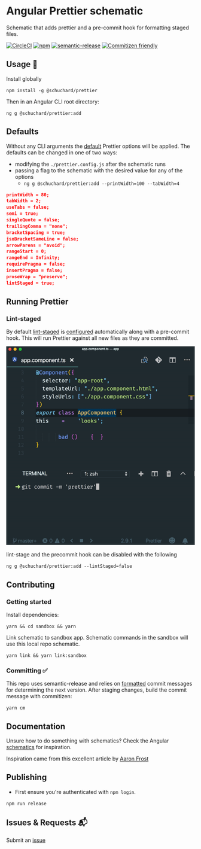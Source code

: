 # Angular Prettier schematic

Schematic that adds prettier and a pre-commit hook for formatting staged files.

[![CircleCI](https://circleci.com/gh/schuchard/prettier-schematic.svg?style=svg)](https://circleci.com/gh/schuchard/prettier-schematic)
[![npm](https://img.shields.io/npm/v/@schuchard/prettier.svg)](https://www.npmjs.com/package/@schuchard/prettier)
[![semantic-release](https://img.shields.io/badge/%20%20%F0%9F%93%A6%F0%9F%9A%80-semantic--release-e10079.svg)](https://github.com/semantic-release/semantic-release)
[![Commitizen friendly](https://img.shields.io/badge/commitizen-friendly-brightgreen.svg)](http://commitizen.github.io/cz-cli/)

## Usage 🚀

Install globally
```shell
npm install -g @schuchard/prettier
```

Then in an Angular CLI root directory:

```shell
ng g @schuchard/prettier:add
```

## Defaults

Without any CLI arguments the [default](https://prettier.io/docs/en/options.html) Prettier options will be applied. The defaults can be changed in one of two ways:

- modifying the `./prettier.config.js` after the schematic runs
- passing a flag to the schematic with the desired value for any of the options
  - `ng g @schuchard/prettier:add --printWidth=100 --tabWidth=4`

```json
printWidth = 80;
tabWidth = 2;
useTabs = false;
semi = true;
singleQuote = false;
trailingComma = "none";
bracketSpacing = true;
jsxBracketSameLine = false;
arrowParens = "avoid";
rangeStart = 0;
rangeEnd = Infinity;
requirePragma = false;
insertPragma = false;
proseWrap = "preserve";
lintStaged = true;
```

## Running Prettier

### Lint-staged

By default [lint-staged](https://github.com/okonet/lint-staged) is [configured](https://prettier.io/docs/en/precommit.html#option-1-lint-staged-https-githubcom-okonet-lint-staged) automatically along with a pre-commit hook. This will run Prettier against all new files as they are committed.

![lint-staged-example](docs/prettier-vsc-term-600.gif)

lint-stage and the precommit hook can be disabled with the following

```shell
ng g @schuchard/prettier:add --lintStaged=false
```

## Contributing

### Getting started

Install dependencies:

```shell
yarn && cd sandbox && yarn
```

Link schematic to sandbox app. Schematic commands in the sandbox will use this local repo schematic.

```shell
yarn link && yarn link:sandbox
```

### Committing ✅

This repo uses semantic-release and relies on [formatted](https://github.com/semantic-release/semantic-release#commit-message-format) commit messages for determining the next version. After staging changes, build the commit message with commitizen:

```shell
yarn cm
```

## Documentation

Unsure how to do something with schematics? Check the Angular [schematics](https://github.com/angular/angular-cli/tree/master/packages/schematics/angular) for inspiration.

Inspiration came from this excellent article by [Aaron Frost](https://medium.com/ngconf/ultimate-prettier-angular-cheatsheet-777c9515f4fb)

## Publishing

- First ensure you're authenticated with `npm login`.

```shell
npm run release
```

## Issues & Requests 📬

Submit an [issue](https://github.com/schuchard/prettier-schematic/issues/new/choose)